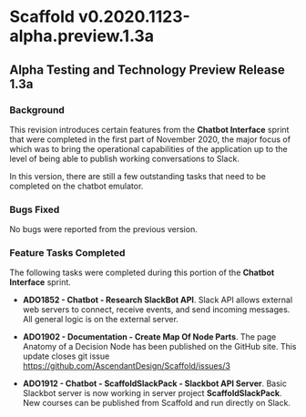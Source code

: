 Scaffold v0.2020.1123-alpha.preview.1.3a
========================================

Alpha Testing and Technology Preview Release 1.3a
-------------------------------------------------

### Background

This revision introduces certain features from the **Chatbot Interface**
sprint that were completed in the first part of November 2020, the major
focus of which was to bring the operational capabilities of the
application up to the level of being able to publish working
conversations to Slack.

In this version, there are still a few outstanding tasks that need to be
completed on the chatbot emulator.

### Bugs Fixed

No bugs were reported from the previous version.

### Feature Tasks Completed

The following tasks were completed during this portion of the **Chatbot
Interface** sprint.

-   **ADO1852 - Chatbot - Research SlackBot API**. Slack API allows
    external web servers to connect, receive events, and send incoming
    messages. All general logic is on the external server.

-   **ADO1902 - Documentation - Create Map Of Node Parts**. The page
    Anatomy of a Decision Node has been published on the GitHub site.
    This update closes git issue
    <https://github.com/AscendantDesign/Scaffold/issues/3>

-   **ADO1912 - Chatbot - ScaffoldSlackPack - Slackbot API Server**.
    Basic Slackbot server is now working in server project
    **ScaffoldSlackPack**. New courses can be published from Scaffold
    and run directly on Slack.
